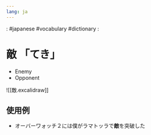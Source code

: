 ```yaml
---
lang: ja
---
```

: #japanese #vocabulary #dictionary : 
# 敵 「てき」
- Enemy
- Opponent

![[敵.excalidraw]]

## 使用例
- オーバーワォッチ２には僕がラマトッラで**敵**を突破した
